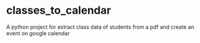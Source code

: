 # classes_to_calendar
A python project for extract class data of students from a pdf and create an event on google calendar
